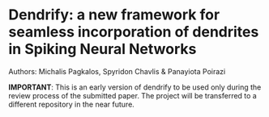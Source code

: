 # Dendrify: a new framework for seamless incorporation of dendrites in Spiking Neural Networks

Authors: Michalis Pagkalos, Spyridon Chavlis & Panayiota Poirazi

**IMPORTANT**: This is an early version of dendrify to be used only during the review process of the submitted paper. The project will be transferred to a different repository in the near future.
